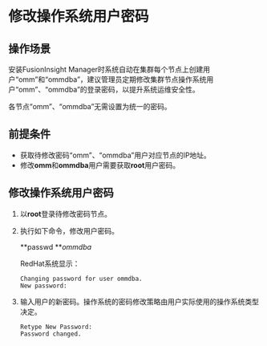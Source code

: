 # 修改操作系统用户密码<a name="admin_guide_000251"></a>

## 操作场景<a name="section39514711113149"></a>

安装FusionInsight Manager时系统自动在集群每个节点上创建用户“omm”和“ommdba”，建议管理员定期修改集群节点操作系统用户“omm”、“ommdba”的登录密码，以提升系统运维安全性。

各节点“omm”、“ommdba”无需设置为统一的密码。

## 前提条件<a name="section14480122113149"></a>

-   获取待修改密码“omm”、“ommdba”用户对应节点的IP地址。
-   修改**omm**和**ommdba**用户需要获取**root**用户密码。

## 修改操作系统用户密码<a name="section779781763419"></a>

1.  以**root**登录待修改密码节点。
2.  执行如下命令，修改用户密码。

    **passwd **_ommdba_

    RedHat系统显示：

    ```
    Changing password for user ommdba.   
    New password:
    ```

3.  输入用户的新密码。操作系统的密码修改策略由用户实际使用的操作系统类型决定。

    ```
    Retype New Password:
    Password changed.
    ```


